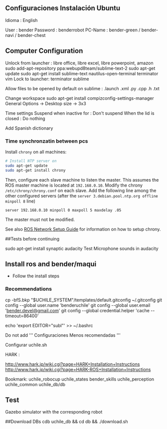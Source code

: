 ## Configuraciones Instalación Ubuntu 
Idioma : English

User : bender
Password : benderrobot
PC-Name : bender-green / bender-navi / bender-chest

## Computer Configuration

Unlock from launcher : libre office, libre excel, libre powerpoint, amazon
sudo add-apt-repository ppa:webupd8team/sublime-text-2
sudo apt-get update
sudo apt-get install sublime-text nautilus-open-terminal terminator vim 
Lock to launcher: terminator sublime 

Allow files to be opened by default on sublime : .launch .xml .py .cpp .h .txt 

Change workspace
sudo apt-get install compizconfig-settings-manager
General Options -> Desktop size -> 3x3

Time settings
Suspend when inactive for : Don't suspend
When the lid is closed : Do nothing

Add Spanish dictionary

### Time synchronzatin between pcs

Install `chrony` on all machines:

```bash
# Install NTP server on 
sudo apt-get update
sudo apt-get install chrony
```

Then, configure each slave machine to listen the master. This assumes the ROS master machine is located at `192.168.0.10`. Modify the chrony `/etc/chrony/chrony.conf` on each slave. Add the following line among the other configured servers (after the `server 3.debian.pool.ntp.org offline minpoll 8` line)

```
server 192.168.0.10 minpoll 0 maxpoll 5 maxdelay .05
```

The master must not be modified.

See also [ROS Network Setup Guide](http://wiki.ros.org/ROS/NetworkSetup#Timing_issues.2C_TF_complaining_about_extrapolation_into_the_future.3F) for information on how to setup chrony.


##Tests before continuing

sudo apt-get install synaptic audacity
Test Microphone sounds in audacity


## Install ros and bender/maqui

* Follow the install steps

### Recommendations
cp -bfS.bkp "$UCHILE_SYSTEM"/templates/default.gitconfig ~/.gitconfig
git config --global user.name 'benderuchile'
git config --global user.email 'bender.devel@gmail.com'
git config --global credential.helper 'cache --timeout=86400'


echo 'export EDITOR="subl"' >> ~/.bashrc

Do not add ''' Configuraciones Menos recomendadas '''

Configurar uchile.sh

HARK :

http://www.hark.jp/wiki.cgi?page=HARK+Installation+Instructions
http://www.hark.jp/wiki.cgi?page=HARK-ROS+Installation+Instructions

Bookmark:
uchile_robocup
uchile_states
bender_skills
uchile_perception
uchile_common
uchile_db/db

## Test 

Gazebo simulator with the corresponding robot

##Download DBs
cdb uchile_db && cd db && ./download.sh 
